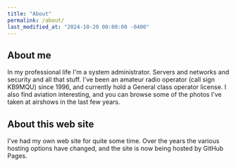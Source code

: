 ```yaml
---
title: "About"
permalink: /about/
last_modified_at: "2024-10-20 00:00:00 -0400"
---
```

## About me

In my professional life I'm a system administrator. Servers and networks and security and all that stuff. I've been an amateur radio operator (call sign KB9MQU) since 1996, and currently hold a General class operator license. I also find aviation interesting, and you can browse some of the photos I’ve taken at airshows in the last few years.

## About this web site

I've had my own web site for quite some time. Over the years the various hosting options have changed, and the site is now being hosted by GitHub Pages.
